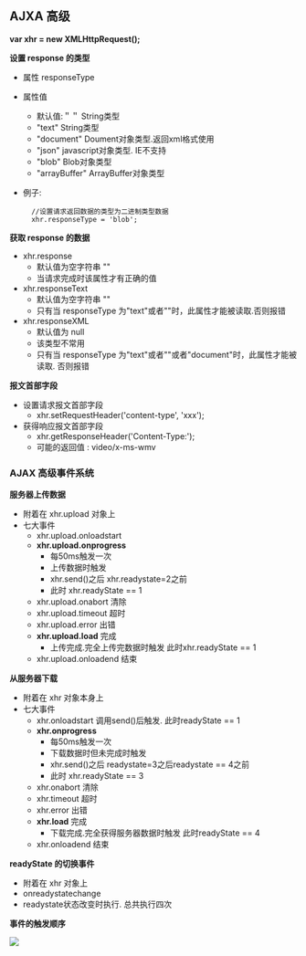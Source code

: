 ## AJXA 高级

**var xhr = new XMLHttpRequest();**

**设置 response 的类型**

- 属性 responseType
- 属性值 
	- 默认值:＂＂ String类型
	- "text" String类型
	- "document" Doument对象类型.返回xml格式使用
	- "json" javascript对象类型. IE不支持
	- "blob" Blob对象类型
	- "arrayBuffer" ArrayBuffer对象类型
- 例子: 
		
		//设置请求返回数据的类型为二进制类型数据
		xhr.responseType = 'blob';  

**获取 response 的数据**

- xhr.response
	- 默认值为空字符串  ""
	- 当请求完成时该属性才有正确的值
- xhr.responseText
	- 默认值为空字符串  ""
	- 只有当 responseType 为"text"或者""时，此属性才能被读取.否则报错
-  xhr.responseXML
	-  默认值为 null
	-  该类型不常用
	- 只有当 responseType 为"text"或者""或者"document"时，此属性才能被读取. 否则报错
	
**报文首部字段**

- 设置请求报文首部字段
	- xhr.setRequestHeader('content-type', 'xxx');
- 获得响应报文首部字段
	- xhr.getResponseHeader('Content-Type:'); 
	- 可能的返回值 : video/x-ms-wmv
	
### AJAX 高级事件系统
**服务器上传数据**

- 附着在 xhr.upload 对象上
- 七大事件
	-  xhr.upload.onloadstart 
	-  **xhr.upload.onprogress** 
		-  每50ms触发一次 
		-  上传数据时触发
		-  xhr.send()之后 xhr.readystate=2之前
		-  此时 xhr.readyState == 1
	-  xhr.upload.onabort 清除
	-  xhr.upload.timeout 超时
	-  xhr.upload.error 出错
	-  **xhr.upload.load** 完成 
		-  上传完成.完全上传完数据时触发 此时xhr.readyState == 1
	- xhr.upload.onloadend 结束


**从服务器下载**

- 附着在 xhr 对象本身上
- 七大事件
	-  xhr.onloadstart 调用send()后触发. 此时readyState == 1
	-  **xhr.onprogress** 
		-  每50ms触发一次 
		-  下载数据时但未完成时触发
		-  xhr.send()之后  readystate=3之后readystate == 4之前
		-  此时 xhr.readyState == 3
	-  xhr.onabort 清除
	-  xhr.timeout 超时
	-  xhr.error 出错
	-  **xhr.load** 完成
		-  下载完成.完全获得服务器数据时触发 此时readyState == 4
	- xhr.onloadend 结束

**readyState 的切换事件**

- 附着在 xhr 对象上
- onreadystatechange 
- readystate状态改变时执行. 总共执行四次

**事件的触发顺序**

![](http://i.imgur.com/BM0WVHw.png)
